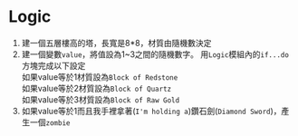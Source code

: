 # Logic

1. 建一個五層樓高的塔，長寬是8*8，材質由隨機數決定
2. 建一個變數`value`，將值設為1~3之間的隨機數字。
   用`Logic`模組內的`if...do`方塊完成以下設定  
   如果value等於1材質設為`Block of Redstone`  
   如果value等於2材質設為`Block of Quartz`  
   如果value等於3材質設為`Block of Raw Gold`
3. 如果value等於1而且我手裡拿著(`I'm holding a`)鑽石劍(`Diamond Sword`)，產生一個`zombie`